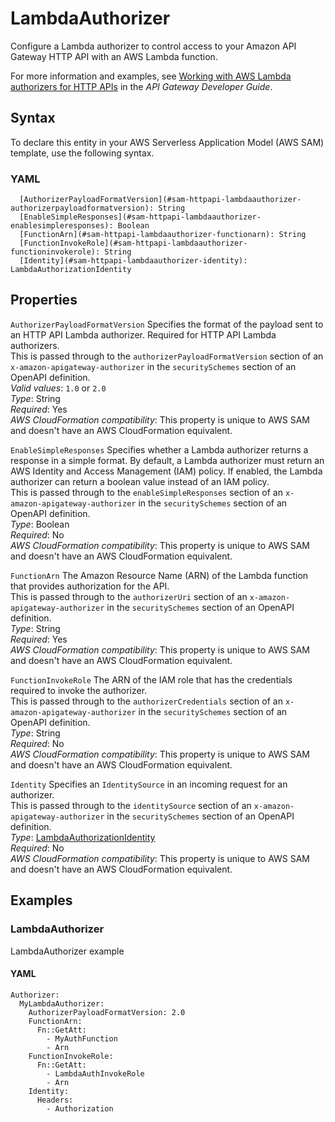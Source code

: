 # LambdaAuthorizer<a name="sam-property-httpapi-lambdaauthorizer"></a>

Configure a Lambda authorizer to control access to your Amazon API Gateway HTTP API with an AWS Lambda function\.

For more information and examples, see [Working with AWS Lambda authorizers for HTTP APIs](https://docs.aws.amazon.com/apigateway/latest/developerguide/http-api-lambda-authorizer.html) in the *API Gateway Developer Guide*\.

## Syntax<a name="sam-property-httpapi-lambdaauthorizer-syntax"></a>

To declare this entity in your AWS Serverless Application Model \(AWS SAM\) template, use the following syntax\.

### YAML<a name="sam-property-httpapi-lambdaauthorizer-syntax.yaml"></a>

```
  [AuthorizerPayloadFormatVersion](#sam-httpapi-lambdaauthorizer-authorizerpayloadformatversion): String
  [EnableSimpleResponses](#sam-httpapi-lambdaauthorizer-enablesimpleresponses): Boolean
  [FunctionArn](#sam-httpapi-lambdaauthorizer-functionarn): String
  [FunctionInvokeRole](#sam-httpapi-lambdaauthorizer-functioninvokerole): String
  [Identity](#sam-httpapi-lambdaauthorizer-identity): LambdaAuthorizationIdentity
```

## Properties<a name="sam-property-httpapi-lambdaauthorizer-properties"></a>

 `AuthorizerPayloadFormatVersion`   <a name="sam-httpapi-lambdaauthorizer-authorizerpayloadformatversion"></a>
Specifies the format of the payload sent to an HTTP API Lambda authorizer\. Required for HTTP API Lambda authorizers\.  
This is passed through to the `authorizerPayloadFormatVersion` section of an `x-amazon-apigateway-authorizer` in the `securitySchemes` section of an OpenAPI definition\.  
*Valid values*: `1.0` or `2.0`  
*Type*: String  
*Required*: Yes  
*AWS CloudFormation compatibility*: This property is unique to AWS SAM and doesn't have an AWS CloudFormation equivalent\.

 `EnableSimpleResponses`   <a name="sam-httpapi-lambdaauthorizer-enablesimpleresponses"></a>
Specifies whether a Lambda authorizer returns a response in a simple format\. By default, a Lambda authorizer must return an AWS Identity and Access Management \(IAM\) policy\. If enabled, the Lambda authorizer can return a boolean value instead of an IAM policy\.  
This is passed through to the `enableSimpleResponses` section of an `x-amazon-apigateway-authorizer` in the `securitySchemes` section of an OpenAPI definition\.  
*Type*: Boolean  
*Required*: No  
*AWS CloudFormation compatibility*: This property is unique to AWS SAM and doesn't have an AWS CloudFormation equivalent\.

 `FunctionArn`   <a name="sam-httpapi-lambdaauthorizer-functionarn"></a>
The Amazon Resource Name \(ARN\) of the Lambda function that provides authorization for the API\.  
This is passed through to the `authorizerUri` section of an `x-amazon-apigateway-authorizer` in the `securitySchemes` section of an OpenAPI definition\.  
*Type*: String  
*Required*: Yes  
*AWS CloudFormation compatibility*: This property is unique to AWS SAM and doesn't have an AWS CloudFormation equivalent\.

 `FunctionInvokeRole`   <a name="sam-httpapi-lambdaauthorizer-functioninvokerole"></a>
The ARN of the IAM role that has the credentials required to invoke the authorizer\.  
This is passed through to the `authorizerCredentials` section of an `x-amazon-apigateway-authorizer` in the `securitySchemes` section of an OpenAPI definition\.  
*Type*: String  
*Required*: No  
*AWS CloudFormation compatibility*: This property is unique to AWS SAM and doesn't have an AWS CloudFormation equivalent\.

 `Identity`   <a name="sam-httpapi-lambdaauthorizer-identity"></a>
Specifies an `IdentitySource` in an incoming request for an authorizer\.  
This is passed through to the `identitySource` section of an `x-amazon-apigateway-authorizer` in the `securitySchemes` section of an OpenAPI definition\.  
*Type*: [LambdaAuthorizationIdentity](sam-property-httpapi-lambdaauthorizationidentity.md)  
*Required*: No  
*AWS CloudFormation compatibility*: This property is unique to AWS SAM and doesn't have an AWS CloudFormation equivalent\.

## Examples<a name="sam-property-httpapi-lambdaauthorizer--examples"></a>

### LambdaAuthorizer<a name="sam-property-httpapi-lambdaauthorizer--examples--lambdaauthorizer"></a>

LambdaAuthorizer example

#### YAML<a name="sam-property-httpapi-lambdaauthorizer--examples--lambdaauthorizer--yaml"></a>

```
Authorizer:
  MyLambdaAuthorizer:
    AuthorizerPayloadFormatVersion: 2.0
    FunctionArn:
      Fn::GetAtt:
        - MyAuthFunction
        - Arn
    FunctionInvokeRole:
      Fn::GetAtt:
        - LambdaAuthInvokeRole
        - Arn
    Identity:
      Headers:
        - Authorization
```